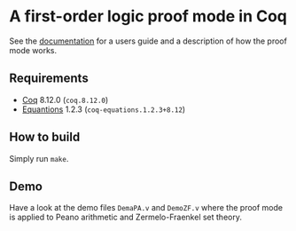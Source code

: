 # A first-order logic proof mode in Coq

See the [documentation](https://raw.githubusercontent.com/mark-koch/firstorder-proof-mode/main/documentation/proof-mode.pdf) for a users guide and a description of how the proof mode works.

## Requirements
- [Coq](https://github.com/coq/coq/) 8.12.0 (`coq.8.12.0`)
- [Equantions](https://mattam82.github.io/Coq-Equations/) 1.2.3 (`coq-equations.1.2.3+8.12`)

## How to build
Simply run `make`.

## Demo
Have a look at the demo files `DemaPA.v` and `DemoZF.v` where the proof mode is applied to Peano arithmetic and Zermelo-Fraenkel set theory.
